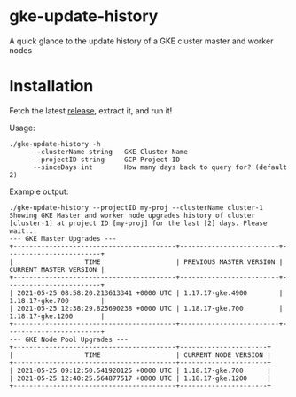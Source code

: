 # gke-update-history
A quick glance to the update history of a GKE cluster master and worker nodes

# Installation
Fetch the latest [release](https://github.com/yarelm/gke-update-history/releases), extract it, and run it!

Usage:

```
./gke-update-history -h
      --clusterName string   GKE Cluster Name
      --projectID string     GCP Project ID
      --sinceDays int        How many days back to query for? (default 2)
```


Example output:
```
./gke-update-history --projectID my-proj --clusterName cluster-1
Showing GKE Master and worker node upgrades history of cluster [cluster-1] at project ID [my-proj] for the last [2] days. Please wait...
--- GKE Master Upgrades ---
+-----------------------------------------+-------------------------+------------------------+
|                  TIME                   | PREVIOUS MASTER VERSION | CURRENT MASTER VERSION |
+-----------------------------------------+-------------------------+------------------------+
| 2021-05-25 08:58:20.213613341 +0000 UTC | 1.17.17-gke.4900        | 1.18.17-gke.700        |
| 2021-05-25 12:38:29.825690238 +0000 UTC | 1.18.17-gke.700         | 1.18.17-gke.1200       |
+-----------------------------------------+-------------------------+------------------------+
--- GKE Node Pool Upgrades ---
+-----------------------------------------+----------------------+
|                  TIME                   | CURRENT NODE VERSION |
+-----------------------------------------+----------------------+
| 2021-05-25 09:12:50.541920125 +0000 UTC | 1.18.17-gke.700      |
| 2021-05-25 12:40:25.564877517 +0000 UTC | 1.18.17-gke.1200     |
+-----------------------------------------+----------------------+
```
